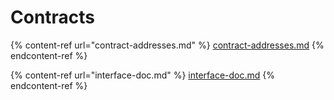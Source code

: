 # Contracts

{% content-ref url="contract-addresses.md" %}
[contract-addresses.md](contract-addresses.md)
{% endcontent-ref %}

{% content-ref url="interface-doc.md" %}
[interface-doc.md](interface-doc.md)
{% endcontent-ref %}
